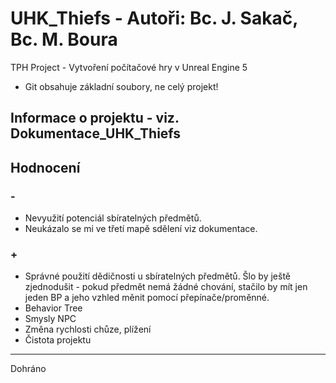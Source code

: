 # UHK_Thiefs - Autoři: Bc. J. Sakač, Bc. M. Boura
 TPH Project - Vytvoření počítačové hry v Unreal Engine 5
 - Git obsahuje základní soubory, ne celý projekt!
## Informace o projektu - viz. Dokumentace_UHK_Thiefs
## Hodnocení
### -
- Nevyužití potenciál sbíratelných předmětů.
- Neukázalo se mi ve třetí mapě sdělení viz dokumentace.

### + 

- Správné použití dědičnosti u sbíratelných předmětů. Šlo by ještě zjednodušit - pokud předmět nemá žádné chování, stačilo by mít jen jeden BP a jeho vzhled měnit pomocí přepínače/proměnné.
- Behavior Tree
- Smysly NPC
- Změna rychlosti chůze, plížení
- Čistota projektu

----------------

Dohráno
